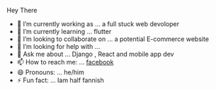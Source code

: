 Hey There 

- 🔭 I’m currently working as ... a full stuck web devoloper 
- 🌱 I’m currently learning ... flutter
- 👯 I’m looking to collaborate on ... a potential E-commerce website
- 🤔 I’m looking for help with ... 
- 💬 Ask me about ... Django , React and mobile app dev 
- 📫 How to reach me: ... [facebook](https://www.facebook.com/Sifoutony/)
- 😄 Pronouns: ... he/him
- ⚡ Fun fact: ... Iam half fannish
